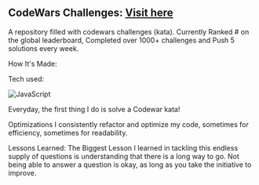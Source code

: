 ## CodeWars Challenges: [Visit here](https://www.codewars.com/dashboard)

A repository filled with codewars challenges (kata). Currently Ranked # on the global leaderboard, Completed over 1000+ challenges and Push 5 solutions every week.

How It's Made:

Tech used:


<img alt="JavaScript" src="https://img.shields.io/static/v1?label=|&message=JAVASCRIPT&color=3c7f5d&style=plastic&logo=javascript"/>



Everyday, the first thing I do is solve a Codewar kata!


Optimizations
I consistently refactor and optimize my code, sometimes for efficiency, sometimes for readability.

Lessons Learned:
The Biggest Lesson I learned in tackling this endless supply of questions is understanding that there is a long way to go. Not being able to answer a question is okay, as long as you take the initiative to improve.